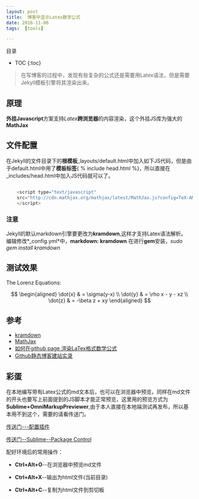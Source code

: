 ```yaml
---
layout: post
title:  博客中显示Latex数学公式
date: 2016-11-06
tags:  [tools]

---
```


目录

* TOC 
{:toc}

>在写博客的过程中，发现有些复杂的公式还是需要用Latex语法，但是需要Jekyll模板引擎将其渲染出来。

## 原理
**外挂Javascript**方案支持*Latex***跨浏览器**的内容渲染，这个外挂JS库为强大的**MathJax**

## 文件配置

在Jekyll的文件目录下的**根模板**_layouts/default.html中加入如下JS代码，但是由于default.html中用了**模板标签**\{ % include head.html %\}，所以直接在_includes/head.html中加入JS代码就可以了。

```javascript

	<script type="text/javascript"
	src="http://cdn.mathjax.org/mathjax/latest/MathJax.js?config=TeX-AMS-MML_HTMLorMML">
	</script>

```

### 注意
Jekyll的默认markdown引擎要更改为**kramdown**,这样才支持Latex语法解析。
编辑修改*_config.yml*中，**markdown: kramdown**
在进行**gem**安装，*sudo gem install kramdown*

## 测试效果

The Lorenz Equations:

$$
\begin{aligned}
\dot{x} & = \sigma(y-x) \\
\dot{y} & = \rho x - y - xz \\
\dot{z} & = -\beta z + xy
\end{aligned}
$$

## 参考
* [kramdown](http://kramdown.gettalong.org/)
* [MathJax](https://www.mathjax.org/)
* [如何在github page 渲染LaTex格式数学公式](https://zybuluo.com/anboqing/note/53250)
* [Github静态博客建站实录](http://alfred-sun.github.io/blog/2014/12/05/github-pages/)

## 彩蛋
在本地编写带有Latex公式的md文本后，也可以在浏览器中预览，同样在md文件的开头也要写上前面提到的JS脚本才能正常预览，这里用的预览方式为**Sublime+OmniMarkupPreviewer**,由于本人直接在本地端测试再发布，所以基本用不到这个，需要的请看传送门。

[传送门---配置插件](http://theo.im/blog/2012/11/03/latex-support-in-omnimarkuppreviewer/)

[传送门--Sublime--Package Control](https://packagecontrol.io/installation#st3)

配好环境后的常用操作：

- **Ctrl+Alt+O**--在浏览器中预览md文件

- **Ctrl+Alt+X**--输出为html文件(当前目录)

- **Ctrl+Alt+C**--复制为html文件到剪切板




